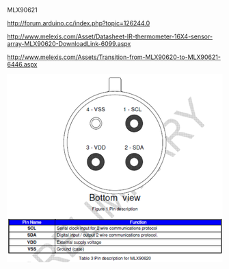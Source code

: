 MLX90621


http://forum.arduino.cc/index.php?topic=126244.0

http://www.melexis.com/Asset/Datasheet-IR-thermometer-16X4-sensor-array-MLX90620-DownloadLink-6099.aspx

http://www.melexis.com/Assets/Transition-from-MLX90620-to-MLX90621-6446.aspx

![MLX90621  Pinout](Images/MLX90621_pinout.png)
